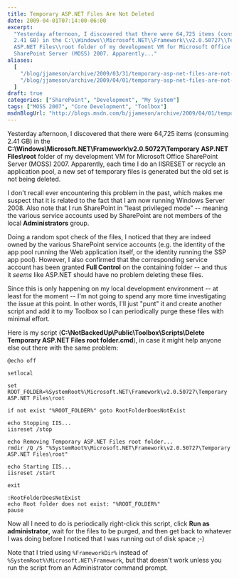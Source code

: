 ```yaml
---
title: Temporary ASP.NET Files Are Not Deleted
date: 2009-04-01T07:14:00-06:00
excerpt:
  "Yesterday afternoon, I discovered that there were 64,725 items (consuming
  2.41 GB) in the C:\\Windows\\Microsoft.NET\\Framework\\v2.0.50727\\Temporary
  ASP.NET Files\\root folder of my development VM for Microsoft Office
  SharePoint Server (MOSS) 2007. Apparently..."
aliases:
  [
    "/blog/jjameson/archive/2009/03/31/temporary-asp-net-files-are-not-deleted.aspx",
    "/blog/jjameson/archive/2009/04/01/temporary-asp-net-files-are-not-deleted.aspx",
  ]
draft: true
categories: ["SharePoint", "Development", "My System"]
tags: ["MOSS 2007", "Core Development", "Toolbox"]
msdnBlogUrl: "http://blogs.msdn.com/b/jjameson/archive/2009/04/01/temporary-asp-net-files-are-not-deleted.aspx"
---
```


Yesterday afternoon, I discovered that there were 64,725 items (consuming 2.41
GB) in the **C:\Windows\Microsoft.NET\Framework\v2.0.50727\Temporary ASP.NET
Files\root** folder of my development VM for Microsoft Office SharePoint Server
(MOSS) 2007. Apparently, each time I do an IISRESET or recycle an application
pool, a new set of temporary files is generated but the old set is not being
deleted.

I don't recall ever encountering this problem in the past, which makes me
suspect that it is related to the fact that I am now running Windows Server
2008. Also note that I run SharePoint in "least privileged mode" -- meaning the
various service accounts used by SharePoint are not members of the local
**Administrators** group.

Doing a random spot check of the files, I noticed that they are indeed owned by
the various SharePoint service accounts (e.g. the identity of the app pool
running the Web application itself, or the identity running the SSP app pool).
However, I also confirmed that the corresponding service account has been
granted **Full Control** on the containing folder -- and thus it *seems* like
ASP.NET should have no problem deleting these files.

Since this is only happening on my local development environment -- at least for
the moment -- I'm not going to spend any more time investigating the issue at
this point. In other words, I'll just "punt" it and create another script and
add it to my Toolbox so I can periodically purge these files with minimal
effort.

Here is my script (**C:\NotBackedUp\Public\Toolbox\Scripts\Delete Temporary
ASP.NET Files root folder.cmd**), in case it might help anyone else out there
with the same problem:

```Shell
@echo off

setlocal

set ROOT_FOLDER=%SystemRoot%\Microsoft.NET\Framework\v2.0.50727\Temporary ASP.NET Files\root

if not exist "%ROOT_FOLDER%" goto RootFolderDoesNotExist

echo Stopping IIS...
iisreset /stop

echo Removing Temporary ASP.NET Files root folder...
rmdir /Q /S "%SystemRoot%\Microsoft.NET\Framework\v2.0.50727\Temporary ASP.NET Files\root"

echo Starting IIS...
iisreset /start

exit

:RootFolderDoesNotExist
echo Root folder does not exist: "%ROOT_FOLDER%"
pause
```

Now all I need to do is periodically right-click this script, click **Run as
administrator**, wait for the files to be purged, and then get back to whatever
I was doing before I noticed that I was running out of disk space ;-)

Note that I tried using `%FrameworkDir%` instead of
`%SystemRoot%\Microsoft.NET\Framework`, but that doesn't work unless you run the
script from an Administrator command prompt.
